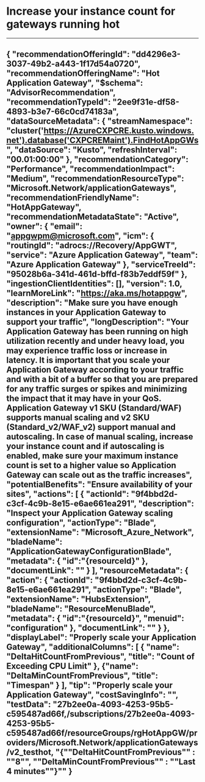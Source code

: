 <properties
    pageTitle="Review application gateways that are running hot to see if they need to be scaled more"
    description="Review application gateways that are running hot to see if they need to be scaled more"
    ms.author="evanba"
    articleId="2ee9f31e-df58-4893-b3e7-66c0cd74183a_Public"
    selfHelpType="advisorRecommendationMetadata"
    cloudEnvironments="Public"
    ownershipId="CloudNet_AzureApplicationGateway"
/>
# Increase your instance count for gateways running hot
---
{
  "recommendationOfferingId": "dd4296e3-3037-49b2-a443-1f17d54a0720",
  "recommendationOfferingName": "Hot Application Gateway",
  "$schema": "AdvisorRecommendation",
  "recommendationTypeId": "2ee9f31e-df58-4893-b3e7-66c0cd74183a",
  "dataSourceMetadata": {
    "streamNamespace": "cluster('https://AzureCXPCRE.kusto.windows.net').database('CXPCREMaint').FindHotAppGWs",
    "dataSource": "Kusto",
    "refreshInterval": "00.01:00:00"
  },
  "recommendationCategory": "Performance",
  "recommendationImpact": "Medium",
  "recommendationResourceType": "Microsoft.Network/applicationGateways",
  "recommendationFriendlyName": "HotAppGateway",
  "recommendationMetadataState": "Active",
  "owner": {
    "email": "appgwpm@microsoft.com",
    "icm": {
      "routingId": "adrocs://Recovery/AppGWT",
      "service": "Azure Application Gateway",
      "team": "Azure Application Gateway"
    },
    "serviceTreeId": "95028b6a-341d-461d-bffd-f83b7eddf59f"
  },
  "ingestionClientIdentities": [],
  "version": 1.0,
  "learnMoreLink": "https://aka.ms/hotappgw",
  "description": "Make sure you have enough instances in your Application Gateway to support your traffic",
  "longDescription": "Your Application Gateway has been running on high utilization recently and under heavy load, you may experience traffic loss or increase in latency. It is important that you scale your Application Gateway according to your traffic and with a bit of a buffer so that you are prepared for any traffic surges or spikes and minimizing the impact that it may have in your QoS. Application Gateway v1 SKU (Standard/WAF) supports manual scaling and v2 SKU (Standard_v2/WAF_v2) support manual and autoscaling. In case of manual scaling, increase your instance count and if autoscaling is enabled, make sure your maximum instance count is set to a higher value so Application Gateway can scale out as the traffic increases",
  "potentialBenefits": "Ensure availability of your sites",
  "actions": [
    {
      "actionId": "9f4bbd2d-c3cf-4c9b-8e15-e6ae661ea291",
      "description": "Inspect your Application Gateway scaling configuration",
      "actionType": "Blade",
      "extensionName": "Microsoft_Azure_Network",
      "bladeName": "ApplicationGatewayConfigurationBlade",
      "metadata": {
        "id":"{resourceId}"
      },
      "documentLink": ""
    }
  ],
  "resourceMetadata": {
    "action": {
      "actionId": "9f4bbd2d-c3cf-4c9b-8e15-e6ae661ea291",
      "actionType": "Blade",
      "extensionName": "HubsExtension",
      "bladeName": "ResourceMenuBlade",
      "metadata": {
        "id":"{resourceId}",
        "menuid": "configuration"
      },
      "documentLink": ""
    }
  },
  "displayLabel": "Properly scale your Application Gateway",
  "additionalColumns": [
    {
    "name": "DeltaHitCountFromPrevious",
    "title": "Count of Exceeding CPU Limit"
    },
    {"name": "DeltaMinCountFromPrevious",
    "title": "Timespan"
    }
  ],
  "tip": "Properly scale your Application Gateway",
  "costSavingInfo": "",
  "testData": "27b2ee0a-4093-4253-95b5-c595487ad66f,/subscriptions/27b2ee0a-4093-4253-95b5-c595487ad66f/resourceGroups/rgHotAppGW/providers/Microsoft.Network/applicationGateways/v2_testhot, \"{\"\"DeltaHitCountFromPrevious\"\" : \"\"8\"\", \"\"DeltaMinCountFromPrevious\"\" : \"\"Last 4 minutes\"\"}\""
}
---
